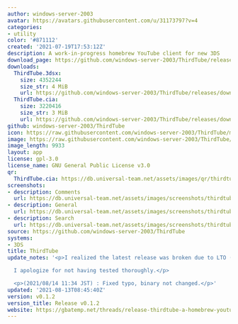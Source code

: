```yaml
---
author: windows-server-2003
avatar: https://avatars.githubusercontent.com/u/31173797?v=4
categories:
- utility
color: '#871112'
created: '2021-07-19T17:53:12Z'
description: A work-in-progress homebrew YouTube client for new 3DS
download_page: https://github.com/windows-server-2003/ThirdTube/releases
downloads:
  ThirdTube.3dsx:
    size: 4352244
    size_str: 4 MiB
    url: https://github.com/windows-server-2003/ThirdTube/releases/download/v0.1.2/ThirdTube.3dsx
  ThirdTube.cia:
    size: 3220416
    size_str: 3 MiB
    url: https://github.com/windows-server-2003/ThirdTube/releases/download/v0.1.2/ThirdTube.cia
github: windows-server-2003/ThirdTube
icon: https://raw.githubusercontent.com/windows-server-2003/ThirdTube/main/resource/icon.png
image: https://raw.githubusercontent.com/windows-server-2003/ThirdTube/main/resource/banner.png
image_length: 9933
layout: app
license: gpl-3.0
license_name: GNU General Public License v3.0
qr:
  ThirdTube.cia: https://db.universal-team.net/assets/images/qr/thirdtube-cia.png
screenshots:
- description: Comments
  url: https://db.universal-team.net/assets/images/screenshots/thirdtube/comments.png
- description: General
  url: https://db.universal-team.net/assets/images/screenshots/thirdtube/general.png
- description: Search
  url: https://db.universal-team.net/assets/images/screenshots/thirdtube/search.png
source: https://github.com/windows-server-2003/ThirdTube
systems:
- 3DS
title: ThirdTube
update_notes: '<p>I realized the latest release was broken due to LTO (link time optimization).<br>

  I apologize for not having tested thoroughly.</p>

  <p>(2021/08/14 11:34 JST) : Fixed typo, binary not changed.</p>'
updated: '2021-08-13T08:45:40Z'
version: v0.1.2
version_title: Release v0.1.2
website: https://gbatemp.net/threads/release-thirdtube-a-homebrew-youtube-client-for-the-new-3ds.591696/
---
```

